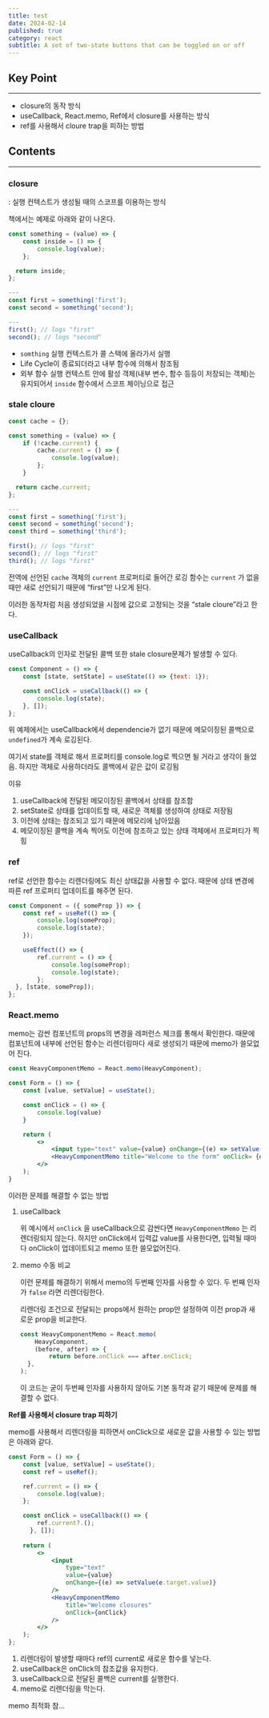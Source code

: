 ```yaml
---
title: test
date: 2024-02-14
published: true
category: react
subtitle: A set of two-state buttons that can be toggled on or off
---
```


## Key Point

---

- closure의 동작 방식
- useCallback, React.memo, Ref에서 closure를 사용하는 방식
- ref를 사용해서 cloure trap을 피하는 방법

## Contents

---

### closure

: 실행 컨텍스트가 생성될 때의 스코프를 이용하는 방식

책에서는 예제로 아래와 같이 나온다.

```jsx
const something = (value) => { 
	const inside = () => {
		console.log(value); 
	};

  return inside;
};

---
const first = something('first'); 
const second = something('second');

---
first(); // logs "first" 
second(); // logs "second"
```

- `somthing` 실행 컨텍스트가 콜 스택에 올라가서 실행
- Life Cycle이 종료되더라고 내부 함수에 의해서 참조됨
- 외부 함수 실행 컨텍스트 안에 활성 객체(내부 변수, 함수 등등이 저장되는 객체)는 유지되어서 `inside` 함수에서 스코프 체이닝으로 접근

### stale cloure

```jsx
const cache = {};

const something = (value) => { 
	if (!cache.current) {
		cache.current = () => { 
			console.log(value);
		}; 
	}

  return cache.current;
};

---
const first = something('first'); 
const second = something('second'); 
const third = something('third');

first(); // logs "first" 
second(); // logs "first" 
third(); // logs "first"
```

전역에 선언된 `cache` 객체의 `current` 프로퍼티로 들어간 로깅 함수는 `current` 가 없을 때만 새로 선언되기 때문에 “first”만 나오게 된다.

이러한 동작처럼 처음 생성되었을 시점에 값으로 고정되는 것을 “stale cloure”라고 한다.

### useCallback

useCallback의 인자로 전달된 콜백 또한 stale closure문제가 발생할 수 있다.

```jsx
const Component = () => {
	const [state, setState] = useState(() => {text: 1});

	const onClick = useCallback(() => {
		console.log(state);
	}, []); 
};
```

위 예제에서는 useCallback에서 dependencie가 없기 때문에 메모이징된 콜백으로 `undefined`가 계속 로깅된다.

여기서 state를 객체로 해서 프로퍼티를 console.log로 찍으면 될 거라고 생각이 들었음. 하지만 객체로 사용하더라도 콜백에서 같은 값이 로깅됨

이유

1. useCallback에 전달된 메모이징된 콜백에서 상태를 참조함
2. setState로 상태를 업데이트할 때, 새로운 객체를 생성하여 상태로 저장됨
3. 이전에 상태는 참조되고 있기 때문에 메모리에 남아있음
4. 메모이징된 콜백을 계속 찍어도 이전에 참조하고 있는 상태 객체에서 프로퍼티가 찍힘

### ref

ref로 선언한 함수는 리렌더링에도 최신 상태값을 사용할 수 없다. 때문에 상태 변경에 따른 ref 프로퍼티 업데이트를 해주면 된다.

```jsx
const Component = ({ someProp }) => {
	const ref = useRef(() => {
		console.log(someProp);
		console.log(state); 
	});

	useEffect(() => {
		ref.current = () => {
			console.log(someProp);
			console.log(state); 
		};
  }, [state, someProp]);
};
```

### React.memo

memo는 감싼 컴포넌트의 props의 변경을 레퍼런스 체크를 통해서 확인한다. 때문에 컴포넌트에 내부에 선언된 함수는 리렌더링마다 새로 생성되기 때문에 memo가 쓸모없어 진다.

```jsx
const HeavyComponentMemo = React.memo(HeavyComponent);

const Form = () => {
	const [value, setValue] = useState();

	const onClick = () => {
		console.log(value)
	}

	return ( 
		<>
			<input type="text" value={value} onChange={(e) => setValue(e.target.value)} />
			<HeavyComponentMemo title="Welcome to the form" onClick= {onClick} />
		</> 
	);
}
```

이러한 문제를 해결할 수 없는 방법

1. useCallback
    
    위 예시에서 `onClick` 을 useCallback으로 감싼다면 `HeavyComponentMemo` 는 리렌더링되지 않는다. 하지만 onClick에서 입력값 value를 사용한다면, 입력될 때마다 onClick이 업데이트되고 memo 또한 쓸모없어진다.
    
2. memo 수동 비교
    
    이런 문제를 해결하기 위해서 memo의 두번째 인자를 사용할 수 있다. 두 번째 인자가 `false` 라면 리렌더링한다.
    
    리렌더링 조건으로 전달되는 props에서 원하는 prop만 설정하여 이전 prop과 새로운 prop을 비교한다.
    
    ```jsx
    const HeavyComponentMemo = React.memo( 
    	HeavyComponent,
    	(before, after) => {
    	    return before.onClick === after.onClick;
      },
    );
    ```
    
    이 코드는 굳이 두번째 인자를 사용하지 않아도 기본 동작과 같기 때문에 문제를 해결할 수 없다.
    

**Ref를 사용해서 closure trap 피하기**

memo를 사용해서 리렌더링을 피하면서 onClick으로 새로운 값을 사용할 수 있는 방법은 아래와 같다.

```jsx
const Form = () => {
	const [value, setValue] = useState(); 
	const ref = useRef();

	ref.current = () => {
		console.log(value); 
	};

	const onClick = useCallback(() => {
	    ref.current?.();
	  }, []);
	
	return ( 
		<>
			<input
				type="text"
				value={value}
				onChange={(e) => setValue(e.target.value)}
			/>
			<HeavyComponentMemo
				title="Welcome closures"
				onClick={onClick} 
			/>
		</> 
	);
};
```

1. 리렌더링이 발생할 때마다 ref의 current로 새로운 함수를 넣는다.
2. useCallback은 onClick의 참조값을 유지한다.
3. useCallback으로 전달된 콜백은 current를 실행한다.
4. memo로 리렌더링을 막는다.

memo 최적화 참…